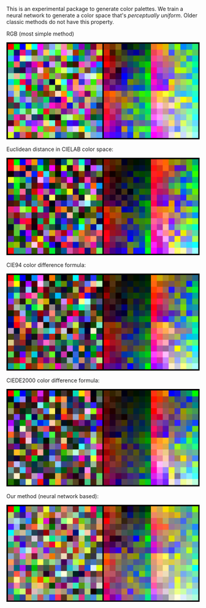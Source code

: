 This is an experimental package to generate color palettes. We train a neural network to generate a color space that's _perceptually uniform_. Older classic methods do not have this property.

RGB (most simple method)

![pic](pics/rgb.png)

Euclidean distance in CIELAB color space:

![pic](pics/lab.png)

CIE94 color difference formula:

![pic](pics/cie94.png)

CIEDE2000 color difference formula:

![pic](pics/ciede2000.png)

Our method (neural network based):

![pic](pics/nn.png)
